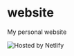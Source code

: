 # website

My personal website

![Hosted by Netlify](https://www.netlify.com/img/global/badges/netlify-color-accent.svg "Hosted by Netlify")
